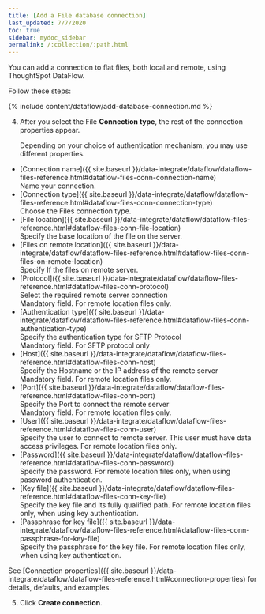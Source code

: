 ```yaml
---
title: [Add a File database connection]
last_updated: 7/7/2020
toc: true
sidebar: mydoc_sidebar
permalink: /:collection/:path.html
---
```

You can add a connection to flat files, both local and remote, using ThoughtSpot DataFlow.

Follow these steps:

{% include content/dataflow/add-database-connection.md %}

4. After you select the File **Connection type**, the rest of the connection properties appear.

   Depending on your choice of authentication mechanism, you may use different properties.

  <!-- <details>
     <summary>See the <strong>Create connection</strong> screen for local files</summary>
     <p>
      <img src="../../images/dataflow-file-local-create.png" alt="Add a connection to a local file" /></p>
   </details>

   <details>
     <summary>See the <strong>Create connection</strong> screen for remote files, through <em>FTP</em> connection protocol</summary>
     <p>
      <img src="../../images/dataflow-file-remote-ftp-create.png" alt="Add an FTP connection to a remote file" /></p>
   </details>    

   <details>
     <summary>See the <strong>Create connection</strong> screen for remote files, through <em>SFTP</em> connection protocol, with <em>key</em> authentication</summary>
     <p>
      <img src="../../images/dataflow-file-remote-sftp-key-create.png" alt="Add an SFTP connection to a remote file, with key authentication" /></p>
   </details>

   <details>
     <summary>See the <strong>Create connection</strong> screen for remote files, through <em>SFTP</em> connection protocol, with <em>password</em> authentication</summary>
     <p>
      <img src="../../images/dataflow-file-remote-sftp-passwrod-create.png" alt="Add an SFTP connection to a remote file, with password authentication" /></p>
   </details>  -->

   * [Connection name]({{ site.baseurl }}/data-integrate/dataflow/dataflow-files-reference.html#dataflow-files-conn-connection-name)<br/>Name your connection.
   * [Connection type]({{ site.baseurl }}/data-integrate/dataflow/dataflow-files-reference.html#dataflow-files-conn-connection-type)<br/>Choose the Files connection type.
   * [File location]({{ site.baseurl }}/data-integrate/dataflow/dataflow-files-reference.html#dataflow-files-conn-file-location)<br/>Specify the base location of the file on the server.
   * [Files on remote location]({{ site.baseurl }}/data-integrate/dataflow/dataflow-files-reference.html#dataflow-files-conn-files-on-remote-location)<br/>Specify If the files on remote server.
   * [Protocol]({{ site.baseurl }}/data-integrate/dataflow/dataflow-files-reference.html#dataflow-files-conn-protocol)<br/>Select the required remote server connection<br/>Mandatory field. For remote location files only.
   * [Authentication type]({{ site.baseurl }}/data-integrate/dataflow/dataflow-files-reference.html#dataflow-files-conn-authentication-type)<br/>Specify the authentication type for SFTP Protocol<br/>Mandatory field. For SFTP protocol only
   * [Host]({{ site.baseurl }}/data-integrate/dataflow/dataflow-files-reference.html#dataflow-files-conn-host)<br/>Specify the Hostname or the IP address of the remote server<br/>Mandatory field. For remote location files only.
   * [Port]({{ site.baseurl }}/data-integrate/dataflow/dataflow-files-reference.html#dataflow-files-conn-port)<br/>Specify the Port to connect the remote server<br/>Mandatory field. For remote location files only.
   * [User]({{ site.baseurl }}/data-integrate/dataflow/dataflow-files-reference.html#dataflow-files-conn-user)<br/>Specify the user to connect to remote server. This user must have data access privileges. For remote location files only.
   * [Password]({{ site.baseurl }}/data-integrate/dataflow/dataflow-files-reference.html#dataflow-files-conn-password)<br/>Specify the password. For remote location files only, when using password authentication.
   * [Key file]({{ site.baseurl }}/data-integrate/dataflow/dataflow-files-reference.html#dataflow-files-conn-key-file)<br/>Specify the key file and its fully qualified path. For remote location files only, when using key authentication.
   * [Passphrase for key file]({{ site.baseurl }}/data-integrate/dataflow/dataflow-files-reference.html#dataflow-files-conn-passphrase-for-key-file)<br/>Specify the passphrase for the key file. For remote location files only, when using key authentication.

   See [Connection properties]({{ site.baseurl }}/data-integrate/dataflow/dataflow-files-reference.html#connection-properties) for details, defaults, and examples.

5. Click **Create connection**.   
